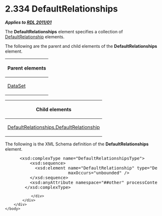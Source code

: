 <html dir="LTR" xmlns:mshelp="http://msdn.microsoft.com/mshelp" xmlns:ddue="http://ddue.schemas.microsoft.com/authoring/2003/5" xmlns:xlink="http://www.w3.org/1999/xlink" xmlns:tool="http://www.microsoft.com/tooltip">
    <head>
        <meta http-equiv="Content-Type" content="text/html; CHARSET=utf-8"></meta>
        <meta name="save" content="history"></meta>
        <title>2.334 DefaultRelationships</title>
        <xml>
            <mshelp:toctitle title="2.334 DefaultRelationships"></mshelp:toctitle>
            <mshelp:rltitle title="[MS-RDL]: DefaultRelationships"></mshelp:rltitle>
            <mshelp:keyword index="A" term="510f126f-4f23-4af2-8345-a2de687dac58"></mshelp:keyword>
            <mshelp:attr name="DCSext.ContentType" value="open specification"></mshelp:attr>
            <mshelp:attr name="AssetID" value="510f126f-4f23-4af2-8345-a2de687dac58"></mshelp:attr>
            <mshelp:attr name="TopicType" value="kbRef"></mshelp:attr>
            <mshelp:attr name="DCSext.Title" value="[MS-RDL]: DefaultRelationships" />
        </xml>
    </head>
    <body>
        <div id="header">
            <h1 class="heading">2.334 DefaultRelationships</h1>
        </div>
        <div id="mainSection">
            <div id="mainBody">
                <div id="allHistory" class="saveHistory"></div>
                <div id="sectionSection0" class="section" name="collapseableSection">
                    

<p><b><i>Applies to </i></b><a href="bf2bab1a-b608-4bcc-b718-1cc1baa9579c.html"><b><i>RDL 2011/01</i></b></a></p>

<p>The <b>DefaultRelationships</b> element specifies a
collection of <a href="9fa528f6-2956-4f90-98c8-831aeb45aa26.html">DefaultRelationship</a>
elements.</p>

<p>The following are the parent and child elements of the <b>DefaultRelationships</b>
element.</p>

<table>
 <thead>
  <tr>
   <th>
   <p>Parent elements</p>
   </th>
  </tr>
 </thead>
 <tr>
  <td>
  <p><a href="a14782b0-2e2f-4305-83a3-3de3fd750b6a.html">DataSet</a></p>
  </td>
 </tr>
</table>

<p> </p>

<table>
 <thead>
  <tr>
   <th>
   <p>Child elements</p>
   </th>
  </tr>
 </thead>
 <tr>
  <td>
  <p><a href="c8bedb38-b151-4f3f-b079-1421e15f1b30.html">DefaultRelationships.DefaultRelationship</a></p>
  </td>
 </tr>
</table>

<p>The following is the XML Schema definition of the <b>DefaultRelationships</b>
element.</p>

<dl>
<dd>
<div><pre> &lt;xsd:complexType name=&quot;DefaultRelationshipsType&quot;&gt;
     &lt;xsd:sequence&gt;
       &lt;xsd:element name=&quot;DefaultRelationship&quot; type=&quot;DefaultRelationshipType&quot; minOccurs=&quot;1&quot;
                    maxOccurs=&quot;unbounded&quot; /&gt;
     &lt;/xsd:sequence&gt;
     &lt;xsd:anyAttribute namespace=&quot;##other&quot; processContents=&quot;lax&quot; /&gt;
   &lt;/xsd:complexType&gt;
</pre></div>
</dd></dl>


                </div>
            </div>
        </div>
    </body>
</html>